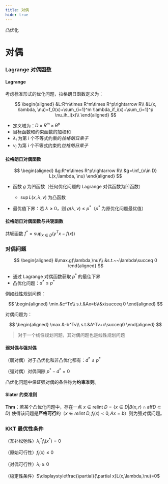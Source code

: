 ```yaml
---
title: 对偶
hide: true
---
```


凸优化

<!-- more -->

# 对偶

### Lagrange 对偶函数

#### Lagrange

考虑标准形式的优化问题，拉格朗日函数定义为：

$$
\begin{aligned}
&L:R^n\times R^m\times R^p\rightarrow R\\
&L(x, \lambda, \nu)=f_0(x)+\sum_{i=1}^m \lambda_if_i(x)+\sum_{i=1}^p \nu_ih_i(x)\\
\end{aligned}
$$

- 定义域为：$D\times R^m\times R^p$
- 目标函数和约束函数的加权和
- $\lambda_i$ 为第 i 个不等式约束的*拉格朗日乘子*
- $\nu_i$ 为第 i 个不等式约束的*拉格朗日乘子*

#### 拉格朗日对偶函数

$$
\begin{aligned}
    &g:R^m\times R^p\rightarrow R\\
    &g=\inf_{x\in D} L(x,\lambda, \nu)
\end{aligned}
$$

- 函数 $g$ 为凹函数（任何优化问题的 Lagrange 对偶函数为凹函数）
  - $\sup L(x,\lambda, \nu)$ 为凸函数

- 最优值下界：若 $\lambda \ge 0$，则 $g(\lambda, \nu)\le p^ *$（$p^ *$ 为原优化问题最优值）

#### 拉格朗日对偶函数与共轭函数

共轭函数 $f^*=\sup_{x\in D}(y^Tx-f(x))$

### 对偶问题

$$
\begin{aligned}
    &\max.g(\lambda,\nu)\\
    &s.t.~~\lambda\succeq 0
\end{aligned}
$$

- 通过 Lagrange 对偶函数获取 $p^*$ 的最佳下界
- 凸优化问题：$d^*\le p^*$

例如线性规划问题：

$$
\begin{aligned}
\min.&c^Tx\\
s.t.&Ax=b\\&x\succeq 0
\end{aligned}
$$

对偶问题为：

$$
\begin{aligned}
  \max.&-b^Tv\\
  s.t.&A^Tv+c\succeq0
\end{aligned}
$$

> 对于一个线性规划问题，其对偶问题也是线性规划问题

#### 弱对偶与强对偶

（弱对偶）对于凸优化和非凸优化都有：$d^*\le p^*$

（强对偶）对偶间隙 $p^*-d^* =0$

凸优化问题中保证强对偶的条件称为**约束准则**。

#### Slater 约束准则

**Thm**：若某个凸优化问题中，存在一点 $x\in \mathrm{relint}~D=\{x\in D|B(x,r)\cap \mathrm{aff}D\subset D\}$ 使得该问题是**严格可行**的（$x\in relint~D,f_i(x)<0,Ax=b$）则为强对偶问题。

### KKT 最优性条件

（互补松弛性）$\lambda^*_if_i(x^*)=0$

（原始可行性）$f_i(x)\le 0$

（对偶可行性）$\lambda_i\ge 0$

（稳定性条件）$\displaystyle\frac{\partial}{\partial x}L(x,\lambda,\nu)=0$
